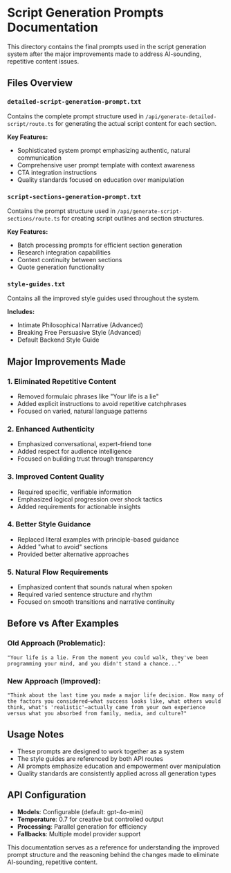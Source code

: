 # Script Generation Prompts Documentation

This directory contains the final prompts used in the script generation system after the major improvements made to address AI-sounding, repetitive content issues.

## Files Overview

### `detailed-script-generation-prompt.txt`
Contains the complete prompt structure used in `/api/generate-detailed-script/route.ts` for generating the actual script content for each section.

**Key Features:**
- Sophisticated system prompt emphasizing authentic, natural communication
- Comprehensive user prompt template with context awareness
- CTA integration instructions
- Quality standards focused on education over manipulation

### `script-sections-generation-prompt.txt`
Contains the prompt structure used in `/api/generate-script-sections/route.ts` for creating script outlines and section structures.

**Key Features:**
- Batch processing prompts for efficient section generation
- Research integration capabilities
- Context continuity between sections
- Quote generation functionality

### `style-guides.txt`
Contains all the improved style guides used throughout the system.

**Includes:**
- Intimate Philosophical Narrative (Advanced)
- Breaking Free Persuasive Style (Advanced)
- Default Backend Style Guide

## Major Improvements Made

### 1. **Eliminated Repetitive Content**
- Removed formulaic phrases like "Your life is a lie"
- Added explicit instructions to avoid repetitive catchphrases
- Focused on varied, natural language patterns

### 2. **Enhanced Authenticity**
- Emphasized conversational, expert-friend tone
- Added respect for audience intelligence
- Focused on building trust through transparency

### 3. **Improved Content Quality**
- Required specific, verifiable information
- Emphasized logical progression over shock tactics
- Added requirements for actionable insights

### 4. **Better Style Guidance**
- Replaced literal examples with principle-based guidance
- Added "what to avoid" sections
- Provided better alternative approaches

### 5. **Natural Flow Requirements**
- Emphasized content that sounds natural when spoken
- Required varied sentence structure and rhythm
- Focused on smooth transitions and narrative continuity

## Before vs After Examples

### Old Approach (Problematic):
```
"Your life is a lie. From the moment you could walk, they've been programming your mind, and you didn't stand a chance..."
```

### New Approach (Improved):
```
"Think about the last time you made a major life decision. How many of the factors you considered—what success looks like, what others would think, what's 'realistic'—actually came from your own experience versus what you absorbed from family, media, and culture?"
```

## Usage Notes

- These prompts are designed to work together as a system
- The style guides are referenced by both API routes
- All prompts emphasize education and empowerment over manipulation
- Quality standards are consistently applied across all generation types

## API Configuration

- **Models**: Configurable (default: gpt-4o-mini)
- **Temperature**: 0.7 for creative but controlled output
- **Processing**: Parallel generation for efficiency
- **Fallbacks**: Multiple model provider support

This documentation serves as a reference for understanding the improved prompt structure and the reasoning behind the changes made to eliminate AI-sounding, repetitive content. 